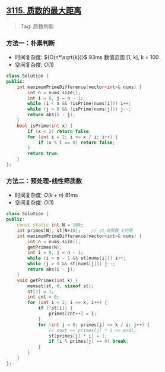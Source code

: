 ## [3115. 质数的最大距离](https://leetcode.cn/problems/maximum-prime-difference/description/)

> Tag: 质数判断

### 方法一：朴素判断
* 时间复杂度: ${O(n*\sqrt{k})}$ 93ms 数值范围 [1, k], k = 100
* 空间复杂度: ${O(1)}$
```cpp
class Solution {
public:
    int maximumPrimeDifference(vector<int>& nums) {
        int n = nums.size();
        int i = 0, j = n - 1;
        while (i < n && !isPrime(nums[i])) i++;
        while (j > 0 && !isPrime(nums[j])) j--;
        return abs(i - j);
    }
    bool isPrime(int x) {
        if (x < 2) return false;
        for (int i = 2; i <= x / i; i++) {
            if (x % i == 0) return false;
        }
        return true;
    }
};
```

### 方法二：预处理-线性筛质数
* 时间复杂度: ${O(k+n)}$ 81ms
* 空间复杂度: ${O(1)}$
```cpp
class Solution {
public:
    const static int N = 100;
    int primes[N], st[N+10];    // st:0质数 1约束
    int maximumPrimeDifference(vector<int>& nums) {
        int n = nums.size();
        getPrimes(N);
        int i = 0, j = n - 1;
        while (i < n - 1 && st[nums[i]]) i++;
        while (j > 0 && st[nums[j]]) j--;
        return abs(i - j);
    }
    void getPrimes(int k) {
        memset(st, 0, sizeof st);
        st[1] = 1;
        int cnt = 0;
        for (int i = 2; i <= k; i++) {
            if (!st[i]) {
                primes[cnt++] = i;
            }
            for (int j = 0; primes[j] <= k / i; j++) {
                // cout << primes[j] * i << endl;
                st[primes[j] * i] = 1;
                if (i % primes[j] == 0) break;
            }
        }
    }
};
```